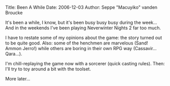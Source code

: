 Title: Been A While
Date: 2006-12-03
Author: Seppe "Macuyiko" vanden Broucke

It's been a while, I know, but it's been busy busy busy during the week... And in the weekends I've been playing Neverwinter Nights 2 far too much.  
I have to restate some of my opinions about the game: the story turned out to be quite good. Also: some of the henchmen are marvelous (Sand! Ammon Jerro!) while others are boring in their own RPG way (Cassavir... Qara...).  
I'm chill-replaying the game now with a sorcerer (quick casting rules). Then: I'll try to toy around a bit with the toolset.  
More later... 
